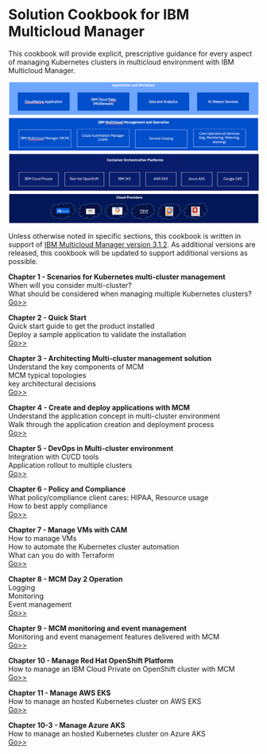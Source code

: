 # Solution Cookbook for IBM Multicloud Manager

This cookbook will provide explicit, prescriptive guidance for every aspect of managing Kubernetes clusters in multicloud environment with IBM Multicloud Manager.

![MCM Overview](images/mcm_overview.png?raw=true)

Unless otherwise noted in specific sections, this cookbook is written in support of [IBM Multicloud Manager version 3.1.2]().  As additional versions are released, this cookbook will be updated to support additional versions as possible.

**Chapter 1 - Scenarios for Kubernetes multi-cluster management**   
When will you consider multi-cluster?   
What should be considered when managing multiple Kubernetes clusters?   
[Go>>](multicloud_scenarios.md)

**Chapter 2 - Quick Start**   
Quick start guide to get the product installed   
Deploy a sample application to validate the installation   
[Go>>](quickstart.md)

**Chapter 3 - Architecting Multi-cluster management solution**   
Understand the key components of MCM   
MCM typical topologies   
key architectural decisions   
[Go>>](solutionarchitecture.md)

**Chapter 4 - Create and deploy applications with MCM**   
Understand the application concept in multi-cluster environment   
Walk through the application creation and deployment process   
[Go>>](applications-mcm.md)

**Chapter 5 - DevOps in Multi-cluster environment**   
Integration with CI/CD tools   
Application rollout to multiple clusters   
[Go>>](devops-mcm.md)

**Chapter 6 - Policy and Compliance**   
What policy/compliance client cares: HIPAA, Resource usage   
How to best apply compliance   
[Go>>](policy.md)

**Chapter 7 - Manage VMs with CAM**   
How to manage VMs   
How to automate the Kubernetes cluster automation   
What can you do with Terraform   
[Go>>](cam-integration.md)

**Chapter 8 - MCM Day 2 Operation**   
Logging    
Monitoring   
Event management   
[Go>>](day2operation.md)

**Chapter 9 - MCM monitoring and event management**   
Monitoring and event management features delivered with MCM   
[Go>>](mcm-monitoring-event-management.md)   

**Chapter 10 - Manage Red Hat OpenShift Platform**   
How to manage an IBM Cloud Private on OpenShift cluster with MCM   
[Go>>](mcm-openshift.md)   

**Chapter 11 - Manage AWS EKS**   
How to manage an hosted Kubernetes cluster on AWS EKS   
[Go>>](mcm-eks.md)

**Chapter 10-3 - Manage Azure AKS**   
How to manage an hosted Kubernetes cluster on Azure AKS   
[Go>>](mcm-aks.md)
